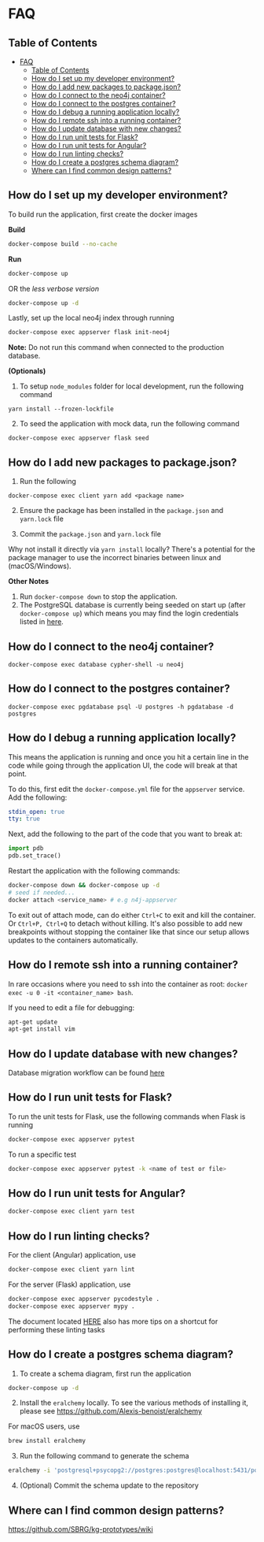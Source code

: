 # FAQ

## Table of Contents
- [FAQ](#faq)
  - [Table of Contents](#table-of-contents)
  - [How do I set up my developer environment?](#how-do-i-set-up-my-developer-environment)
  - [How do I add new packages to package.json?](#how-do-i-add-new-packages-to-packagejson)
  - [How do I connect to the neo4j container?](#how-do-i-connect-to-the-neo4j-container)
  - [How do I connect to the postgres container?](#how-do-i-connect-to-the-postgres-container)
  - [How do I debug a running application locally?](#how-do-i-debug-a-running-application-locally)
  - [How do I remote ssh into a running container?](#how-do-i-remote-ssh-into-a-running-container)
  - [How do I update database with new changes?](#how-do-i-update-database-with-new-changes)
  - [How do I run unit tests for Flask?](#how-do-i-run-unit-tests-for-flask)
  - [How do I run unit tests for Angular?](#how-do-i-run-unit-tests-for-angular)
  - [How do I run linting checks?](#how-do-i-run-linting-checks)
  - [How do I create a postgres schema diagram?](#how-do-i-create-a-postgres-schema-diagram)
  - [Where can I find common design patterns?](#where-can-i-find-common-design-patterns)

## How do I set up my developer environment?
To build run the application, first create the docker images

__Build__
```bash
docker-compose build --no-cache
```

__Run__
```bash
docker-compose up
```
OR the *less verbose version*
```bash
docker-compose up -d
```

Lastly, set up the local neo4j index through running

```bash
docker-compose exec appserver flask init-neo4j
```
**Note:** Do not run this command when connected to the production database.


__(Optionals)__
1. To setup `node_modules` folder for local development, run the following command
```
yarn install --frozen-lockfile
```

2. To seed the application with mock data, run the following command
```
docker-compose exec appserver flask seed
```

## How do I add new packages to package.json?
1. Run the following
```
docker-compose exec client yarn add <package name>
```

2. Ensure the package has been installed in the `package.json` and `yarn.lock` file

3. Commit the `package.json` and `yarn.lock` file

Why not install it directly via `yarn install` locally? There's a potential for the package manager to use the incorrect binaries between linux and (macOS/Windows).

__Other Notes__
1. Run `docker-compose down` to stop the application.
2. The PostgreSQL database is currently being seeded on start up (after `docker-compose up`) which means you may find the login credentials listed in [here](../appserver/fixtures/seed.json).

## How do I connect to the neo4j container?
```
docker-compose exec database cypher-shell -u neo4j
```

## How do I connect to the postgres container?
```
docker-compose exec pgdatabase psql -U postgres -h pgdatabase -d postgres
```

## How do I debug a running application locally?
This means the application is running and once you hit a certain line in the code
while going through the application UI, the code will break at that point.

To do this, first edit the `docker-compose.yml` file for the `appserver` service. Add the following:

```yml
stdin_open: true
tty: true
```
Next, add the following to the part of the code that you want to break at:

```python
import pdb
pdb.set_trace()
```

Restart the application with the following commands:

```bash
docker-compose down && docker-compose up -d
# seed if needed...
docker attach <service_name> # e.g n4j-appserver
```
To exit out of attach mode, can do either `Ctrl+C` to exit and kill the container. Or `Ctrl+P, Ctrl+Q` to detach without killing. It's also possible to add new breakpoints without stopping the container like that since our setup allows updates to the containers automatically.

## How do I remote ssh into a running container?
In rare occasions where you need to ssh into the container as root: `docker exec -u 0 -it <container_name> bash`.

If you need to edit a file for debugging:

```bash
apt-get update
apt-get install vim
```

## How do I update database with new changes?
Database migration workflow can be found [here](https://github.com/SBRG/kg-prototypes/blob/master/appserver/migrations/README.md)

## How do I run unit tests for Flask?
To run the unit tests for Flask, use the following commands when Flask is running

```bash
docker-compose exec appserver pytest
```

To run a specific test
```bash
docker-compose exec appserver pytest -k <name of test or file>
```

## How do I run unit tests for Angular?
```bash
docker-compose exec client yarn test
```

## How do I run linting checks?
For the client (Angular) application, use
```bash
docker-compose exec client yarn lint
```

For the server (Flask) application, use
```bash
docker-compose exec appserver pycodestyle .
docker-compose exec appserver mypy .
```

The document located [HERE](./dev/linting.md) also has more tips on a shortcut for performing these linting tasks

## How do I create a postgres schema diagram?
1. To create a schema diagram, first run the application
```bash
docker-compose up -d
```

2. Install the `eralchemy` locally. To see the various methods of installing it, please see https://github.com/Alexis-benoist/eralchemy

For macOS users, use
```bash
brew install eralchemy
```

3. Run the following command to generate the schema
```bash
eralchemy -i 'postgresql+psycopg2://postgres:postgres@localhost:5431/postgres' -o docs/dev/schema-current.pdf
```

4. (Optional) Commit the schema update to the repository


## Where can I find common design patterns?
https://github.com/SBRG/kg-prototypes/wiki
